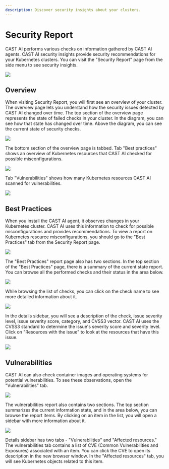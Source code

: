 ```yaml
---
description: Discover security insights about your clusters.
---
```


# Security Report

CAST AI performs various checks on information gathered by CAST AI agents.
CAST AI security insights provide security recommendations for your Kubernetes clusters.
You can visit the "Security Report" page from the side menu to see security insights.

![](images/security-insights-overview.png)

## Overview

When visiting Security Report, you will first see an overview of your cluster.
The overview page lets you understand how the security issues detected by CAST AI changed over time.
The top section of the overview page represents the state of failed checks in your cluster.
In the diagram, you can see how that state has changed over time.
Above the diagram, you can see the current state of security checks.

![](images/failed-checks-overview.png)

The bottom section of the overview page is tabbed.
Tab "Best practices" shows an overview of Kubernetes resources that CAST AI checked for possible misconfigurations.

![](images/best-practices-overview.png)

Tab "Vulnerabilities" shows how many Kubernetes resources CAST AI scanned for vulnerabilities.

![](images/vulnerabilities-overview.png)

## Best Practices

When you install the CAST AI agent, it observes changes in your Kubernetes cluster.
CAST AI uses this information to check for possible misconfigurations and provides recommendations.
To view a report on Kubernetes resource misconfigurations, you should go to the "Best Practices" tab from the Security Report page.

![](images/security-insights-tabs.png)

The "Best Practices" report page also has two sections.
In the top section of the "Best Practices" page, there is a summary of the current state report.
You can browse all the performed checks and their status in the area below.

![](images/best-practices.png)

While browsing the list of checks, you can click on the check name to see more detailed information about it.

![](images/best-practice-details.png)

In the details sidebar, you will see a description of the check, issue severity level, issue severity score, category, and CVSS3 vector.
CAST AI uses the CVSS3 standard to determine the issue's severity score and severity level.
Click on "Resources with the issue" to look at the resources that have this issue.

![](images/best-practice-resources.png)

## Vulnerabilities

CAST AI can also check container images and operating systems for potential vulnerabilities. To see these observations, open the "Vulnerabilities" tab.

![](images/vulnerabilities-tab.png)

The vulnerabilities report also contains two sections. The top section summarizes the current information state, and in the area below, you can browse the report items.
By clicking on an item in the list, you will open a sidebar with more information about it.

![](images/vulnerability-details.png)

Details sidebar has two tabs - "Vulnerabilities" and "Affected resources."
The vulnerabilities tab contains a list of CVE (Common Vulnerabilities and Exposures) associated with an item.
You can click the CVE to open its description in the new browser window.
In the "Affected resources" tab, you will see Kubernetes objects related to this item.
